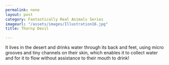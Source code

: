 ```yaml
---
permalink: none
layout: post
category: Fantastically Real Animals Series
imageurl: "/assets/images/Illustration16.jpg"
title: Thorny Devil

---
```


It lives in the desert and drinks water through its back and feet, using micro grooves and tiny channels on their skin, which enables it to collect water and for it to flow without assistance to their mouth to drink! 

